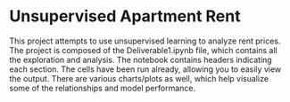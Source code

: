 # Unsupervised Apartment Rent

This project attempts to use unsupervised learning to analyze rent prices. The project is composed of the Deliverable1.ipynb file, which contains all the exploration and analysis. The notebook contains headers indicating each section. The cells have been run already, allowing you to easily view the output. There are various charts/plots as well, which help visualize some of the relationships and model performance.
